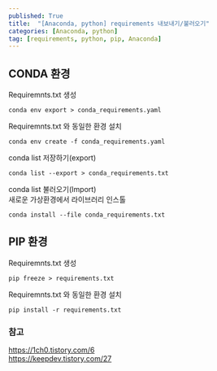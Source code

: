 ```yaml
---
published: True
title:  "[Anaconda, python] requirements 내보내기/불러오기"
categories: [Anaconda, python]
tag: [requirements, python, pip, Anaconda]
---
```


## CONDA 환경

Requiremnts.txt 생성  
```
conda env export > conda_requirements.yaml  
```
Requiremnts.txt 와 동일한 환경 설치  
```
conda env create -f conda_requirements.yaml
```

conda list 저장하기(export)  
```
conda list --export > conda_requirements.txt
```
conda list 불러오기(Import)  
새로운 가상환경에서 라이브러리 인스톨  
```
conda install --file conda_requirements.txt
```

## PIP 환경

Requiremnts.txt 생성  
```
pip freeze > requirements.txt
```

Requiremnts.txt 와 동일한 환경 설치  
```
pip install -r requirements.txt
``` 

### 참고

<https://1ch0.tistory.com/6>  
<https://keepdev.tistory.com/27>